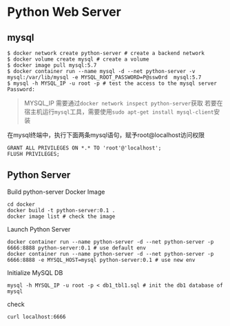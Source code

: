 # Python Web Server

## mysql

```shell
$ docker network create python-server # create a backend network
$ docker volume create mysql # create a volume
$ docker image pull mysql:5.7 
$ docker container run --name mysql -d --net python-server -v mysql:/var/lib/mysql -e MYSQL_ROOT_PASSWORD=P@ssw0rd  mysql:5.7
$ mysql -h MYSQL_IP -u root -p # test the access to the mysql server
Password: 
```

> MYSQL_IP 需要通过`docker network inspect python-server`获取
> 若要在宿主机运行`mysql`工具，需要使用`sudo apt-get install mysql-client`安装

在mysql终端中，执行下面两条mysql语句，赋予root@localhost访问权限

```mysql
GRANT ALL PRIVILEGES ON *.* TO 'root'@'localhost';
FLUSH PRIVILEGES;
```

## Python Server

Build python-server Docker Image

```shell
cd docker
docker build -t python-server:0.1 .
docker image list # check the image
```

Launch Python Server

```shell
docker container run --name python-server -d --net python-server -p 6666:8888 python-server:0.1 # use default env
docker container run --name python-server -d --net python-server -p 6666:8888 -e MYSQL_HOST=mysql python-server:0.1 # use new env
```

Initialize MySQL DB

```shell
mysql -h MYSQL_IP -u root -p < db1_tbl1.sql # init the db1 database of mysql
```

check

```shell
curl localhost:6666
```
